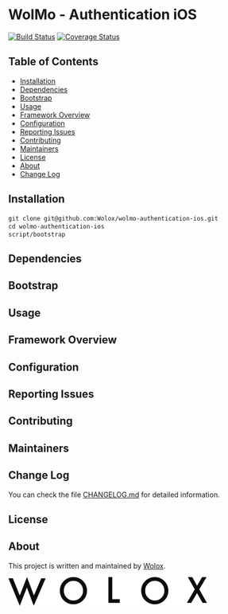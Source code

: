 WolMo - Authentication iOS
==========================

[![Build Status](https://travis-ci.org/Wolox/wolmo-authentication-ios.svg?branch=master)](https://travis-ci.org/Wolox/wolmo-authentication-ios)
[![Coverage Status](https://coveralls.io/repos/github/Wolox/wolmo-authentication-ios/badge.svg?branch=master)](https://coveralls.io/github/Wolox/wolmo-authentication-ios?branch=master)


## Table of Contents
* [Installation](#installation)
* [Dependencies](#dependencies)
* [Bootstrap](#bootstrap)
* [Usage](#usage)
* [Framework Overview](#framework-overview)
* [Configuration](#configuration)
* [Reporting Issues](#reporting-issues)
* [Contributing](#contributing)
* [Maintainers](#maintainers)
* [License](#license)
* [About](#about)
* [Change Log](#change-log)


## Installation

```
git clone git@github.com:Wolox/wolmo-authentication-ios.git
cd wolmo-authentication-ios
script/bootstrap
```


## Dependencies




## Bootstrap




## Usage



## Framework Overview




## Configuration




## Reporting Issues




## Contributing




## Maintainers




## Change Log

You can check the file [CHANGELOG.md](https://github.com/Wolox/wolmo-authentication-ios/blob/master/CHANGELOG.md) for detailed information.


## License




## About
This project is written and maintained by [Wolox](http://www.wolox.com.ar/).

![Wolox](https://raw.githubusercontent.com/Wolox/press-kit/master/logos/logo_banner.png)





